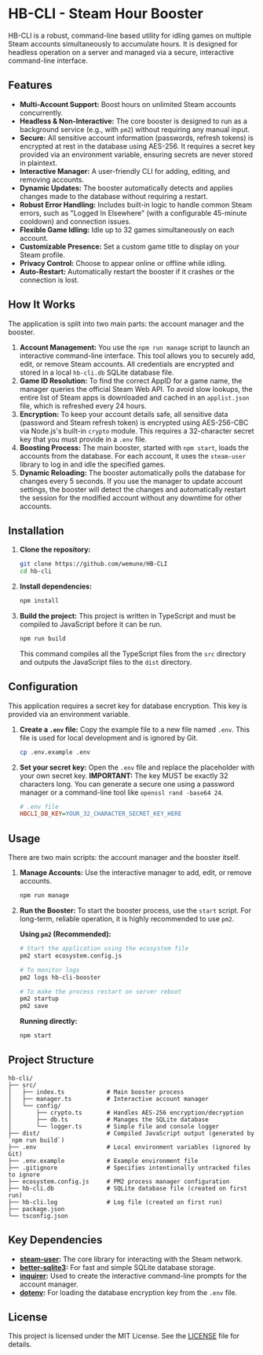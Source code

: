# HB-CLI - Steam Hour Booster

HB-CLI is a robust, command-line based utility for idling games on multiple Steam accounts simultaneously to accumulate hours. It is designed for headless operation on a server and managed via a secure, interactive command-line interface.

## Features

- **Multi-Account Support:** Boost hours on unlimited Steam accounts concurrently.
- **Headless & Non-Interactive:** The core booster is designed to run as a background service (e.g., with `pm2`) without requiring any manual input.
- **Secure:** All sensitive account information (passwords, refresh tokens) is encrypted at rest in the database using AES-256. It requires a secret key provided via an environment variable, ensuring secrets are never stored in plaintext.
- **Interactive Manager:** A user-friendly CLI for adding, editing, and removing accounts.
- **Dynamic Updates:** The booster automatically detects and applies changes made to the database without requiring a restart.
- **Robust Error Handling:** Includes built-in logic to handle common Steam errors, such as "Logged In Elsewhere" (with a configurable 45-minute cooldown) and connection issues.
- **Flexible Game Idling:** Idle up to 32 games simultaneously on each account.
- **Customizable Presence:** Set a custom game title to display on your Steam profile.
- **Privacy Control:** Choose to appear online or offline while idling.
- **Auto-Restart:** Automatically restart the booster if it crashes or the connection is lost.

## How It Works

The application is split into two main parts: the account manager and the booster.

1.  **Account Management:** You use the `npm run manage` script to launch an interactive command-line interface. This tool allows you to securely add, edit, or remove Steam accounts. All credentials are encrypted and stored in a local `hb-cli.db` SQLite database file.
2.  **Game ID Resolution:** To find the correct AppID for a game name, the manager queries the official Steam Web API. To avoid slow lookups, the entire list of Steam apps is downloaded and cached in an `applist.json` file, which is refreshed every 24 hours.
3.  **Encryption:** To keep your account details safe, all sensitive data (password and Steam refresh token) is encrypted using AES-256-CBC via Node.js's built-in `crypto` module. This requires a 32-character secret key that you must provide in a `.env` file.
4.  **Boosting Process:** The main booster, started with `npm start`, loads the accounts from the database. For each account, it uses the `steam-user` library to log in and idle the specified games.
5.  **Dynamic Reloading:** The booster automatically polls the database for changes every 5 seconds. If you use the manager to update account settings, the booster will detect the changes and automatically restart the session for the modified account without any downtime for other accounts.

## Installation

1.  **Clone the repository:**
    ```bash
    git clone https://github.com/wemune/HB-CLI
    cd hb-cli
    ```

2.  **Install dependencies:**
    ```bash
    npm install
    ```

3.  **Build the project:**
    This project is written in TypeScript and must be compiled to JavaScript before it can be run.
    ```bash
    npm run build
    ```
    This command compiles all the TypeScript files from the `src` directory and outputs the JavaScript files to the `dist` directory.

## Configuration

This application requires a secret key for database encryption. This key is provided via an environment variable.

1.  **Create a `.env` file:**
    Copy the example file to a new file named `.env`. This file is used for local development and is ignored by Git.
    ```bash
    cp .env.example .env
    ```

2.  **Set your secret key:**
    Open the `.env` file and replace the placeholder with your own secret key.
    **IMPORTANT:** The key MUST be exactly 32 characters long. You can generate a secure one using a password manager or a command-line tool like `openssl rand -base64 24`.

    ```ini
    # .env file
    HBCLI_DB_KEY=YOUR_32_CHARACTER_SECRET_KEY_HERE
    ```

## Usage

There are two main scripts: the account manager and the booster itself.

1.  **Manage Accounts:**
    Use the interactive manager to add, edit, or remove accounts.
    ```bash
    npm run manage
    ```

2.  **Run the Booster:**
    To start the booster process, use the `start` script. For long-term, reliable operation, it is highly recommended to use `pm2`.

    **Using `pm2` (Recommended):**
    ```bash
    # Start the application using the ecosystem file
    pm2 start ecosystem.config.js

    # To monitor logs
    pm2 logs hb-cli-booster

    # To make the process restart on server reboot
    pm2 startup
    pm2 save
    ```

    **Running directly:**
    ```bash
    npm start
    ```

## Project Structure

    hb-cli/
    ├── src/
    │   ├── index.ts            # Main booster process
    │   ├── manager.ts          # Interactive account manager
    │   └── config/
    │       ├── crypto.ts       # Handles AES-256 encryption/decryption
    │       ├── db.ts           # Manages the SQLite database
    │       └── logger.ts       # Simple file and console logger
    ├── dist/                   # Compiled JavaScript output (generated by `npm run build`)
    ├── .env                    # Local environment variables (ignored by Git)
    ├── .env.example            # Example environment file
    ├── .gitignore              # Specifies intentionally untracked files to ignore
    ├── ecosystem.config.js     # PM2 process manager configuration
    ├── hb-cli.db               # SQLite database file (created on first run)
    ├── hb-cli.log              # Log file (created on first run)
    ├── package.json
    └── tsconfig.json

## Key Dependencies

-   **[steam-user](https://github.com/DoctorMcKay/node-steam-user):** The core library for interacting with the Steam network.
-   **[better-sqlite3](https://github.com/WiseLibs/better-sqlite3):** For fast and simple SQLite database storage.
-   **[inquirer](https://github.com/SBoudrias/Inquirer.js):** Used to create the interactive command-line prompts for the account manager.
-   **[dotenv](https://github.com/motdotla/dotenv):** For loading the database encryption key from the `.env` file.

## License

This project is licensed under the MIT License. See the [LICENSE](LICENSE) file for details.